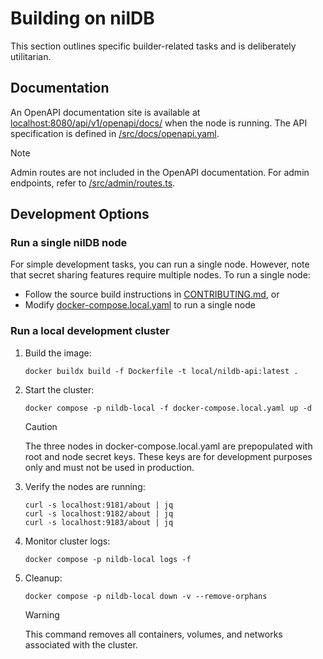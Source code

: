 # Building on nilDB

This section outlines specific builder-related tasks and is deliberately utilitarian.

## Documentation

An OpenAPI documentation site is available at [localhost:8080/api/v1/openapi/docs/](http://localhost:8080/api/v1/openapi/docs/) when the node is running. The API specification is defined in [/src/docs/openapi.yaml](../src/docs/openapi.yaml).

> [!NOTE]
> Admin routes are not included in the OpenAPI documentation. For admin endpoints, refer to [/src/admin/routes.ts](../src/admin/admin.router.ts).

## Development Options

### Run a single nilDB node

For simple development tasks, you can run a single node. However, note that secret sharing features require multiple nodes. To run a single node:

- Follow the source build instructions in [CONTRIBUTING.md](./CONTRIBUTING.md), or
- Modify [docker-compose.local.yaml](../docker-compose.local.yaml) to run a single node

### Run a local development cluster

1. Build the image:
   ```shell
   docker buildx build -f Dockerfile -t local/nildb-api:latest . 
   ```

2. Start the cluster:
   ```shell
   docker compose -p nildb-local -f docker-compose.local.yaml up -d
   ```

   > [!CAUTION]
   > The three nodes in docker-compose.local.yaml are prepopulated with root and node secret keys. These keys are for development purposes only and must not be used in production.

3. Verify the nodes are running:
   ```shell
   curl -s localhost:9181/about | jq
   curl -s localhost:9182/about | jq
   curl -s localhost:9183/about | jq
   ```

4. Monitor cluster logs:
   ```shell
   docker compose -p nildb-local logs -f
   ```

5. Cleanup:
   ```shell
   docker compose -p nildb-local down -v --remove-orphans
   ```

   > [!WARNING]
   > This command removes all containers, volumes, and networks associated with the cluster.
